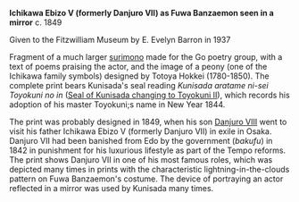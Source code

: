 **Ichikawa Ebizo V (formerly Danjuro VII) as Fuwa Banzaemon seen in a mirror**
c. 1849

Given to the Fitzwilliam Museum by E. Evelyn Barron in 1937

Fragment of a much larger [surimono](/themes/surimono-and-special-printing-effects) made for the Go poetry group, with a text of poems praising the actor, and the image of a peony (one of the Ichikawa family symbols) designed by Totoya Hokkei (1780-1850). The complete print bears Kunisada's seal reading _Kunisada aratame ni-sei Toyokuni no in_ ([Seal of Kunisada changing to Toyokuni II](/themes/textC)), which records his adoption of his master Toyokuni;s name in New Year 1844.

The print was probably designed in 1849, when his son [Danjuro VIII](/exhibition/group-12) went to visit his father Ichikawa Ebizo V (formerly Danjuro VII) in exile in Osaka. Danjuro VII had been banished from Edo by the government (_bakufu_) in 1842 in punishment for his luxurious lifestyle as part of the Tempo reforms. The print shows Danjuro VII in one of his most famous roles, which was depicted many times in prints with the characteristic lightning-in-the-clouds pattern on Fuwa Banzaemon's costume. The device of portraying an actor reflected in a mirror was used by Kunisada many times.
